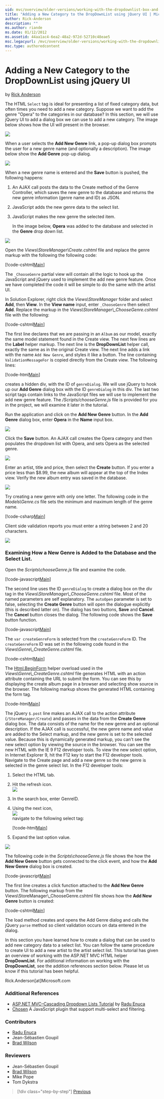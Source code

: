 ```yaml
---
uid: mvc/overview/older-versions/working-with-the-dropdownlist-box-and-jquery/adding-a-new-category-to-the-dropdownlist-using-jquery-ui
title: "Adding a New Category to the DropDownList using jQuery UI | Microsoft Docs"
author: Rick-Anderson
description: ""
ms.author: riande
ms.date: 01/12/2012
ms.assetid: 44aa1ac4-6ea2-48a2-972d-52710c48eae5
msc.legacyurl: /mvc/overview/older-versions/working-with-the-dropdownlist-box-and-jquery/adding-a-new-category-to-the-dropdownlist-using-jquery-ui
msc.type: authoredcontent
---
```

# Adding a New Category to the DropDownList using jQuery UI

by [Rick Anderson]((https://twitter.com/RickAndMSFT))

The HTML `Select` tag is ideal for presenting a list of fixed category data, but often times you need to add a new category. Suppose we want to add the genre "Opera" to the categories in our database? In this section, we will use jQuery UI to add a dialog box we can use to add a new category. The image below shows how the UI will present in the browser.

![](adding-a-new-category-to-the-dropdownlist-using-jquery-ui/_static/image1.png)

When a user selects the **Add New Genre** link, a pop-up dialog box prompts the user for a new genre name (and optionally a description). The image below show the **Add Genre** pop-up dialog.

![](adding-a-new-category-to-the-dropdownlist-using-jquery-ui/_static/image2.png)

When a new genre name is entered and the **Save** button is pushed, the following happens:

1. An AJAX call posts the data to the Create method of the Genre Controller, which saves the new genre to the database and returns the new genre information (genre name and ID) as JSON.
2. JavaScript adds the new genre data to the select list.
3. JavaScript makes the new genre the selected item.

   In the image below, **Opera** was added to the database and selected in the **Genre** drop down list. 

![](adding-a-new-category-to-the-dropdownlist-using-jquery-ui/_static/image3.png)

Open the *Views\StoreManager\Create.cshtml* file and replace the genre markup with the following the following code:

[!code-cshtml[Main](adding-a-new-category-to-the-dropdownlist-using-jquery-ui/samples/sample1.cshtml)]

The `_ChooseGenre` partial view will contain all the logic to hook up the JavaScript and jQuery used to implement the add new genre feature. Once we have completed the code it will be simple to do the same with the artist UI.

In Solution Explorer, right click the *Views\StoreManager* folder and select **Add**, then **View**. In the **View name** input, enter `_ChooseGenre` then select **Add**. Replace the markup in the *Views\StoreManager\\_ChooseGenre.cshtml* file with the following:

[!code-cshtml[Main](adding-a-new-category-to-the-dropdownlist-using-jquery-ui/samples/sample2.cshtml)]

The first line declares that we are passing in an `Album` as our model, exactly the same model statement found in the Create view. The next few lines are the **Label** helper markup. The next line is the **DropDownList** helper call, exactly the same as in the original Create view. The next line adds a link with the name `Add New Genre`, and styles it like a button. The line containing `ValidationMessageFor` is copied directly from the Create view. The following lines:

[!code-html[Main](adding-a-new-category-to-the-dropdownlist-using-jquery-ui/samples/sample3.html)]

creates a hidden div, with the ID of `genreDialog`. We will use jQuery to hook up our **Add Genre** dialog box with the ID `genreDialog` in this div. The last two script tags contain links to the JavaScript files we will use to implement the add new genre feature. The */Scripts/chooseGenre.js* file is provided for you in the project, we will examine it later in the tutorial.

Run the application and click on the **Add New Genre** button. In the **Add Genre** dialog box, enter **Opera** in the **Name** input box.

![](adding-a-new-category-to-the-dropdownlist-using-jquery-ui/_static/image4.png)

Click the **Save** button. An AJAX call creates the Opera category and then populates the dropdown list with Opera, and sets Opera as the selected genre.

![](adding-a-new-category-to-the-dropdownlist-using-jquery-ui/_static/image5.png)

Enter an artist, title and price, then select the **Create** button. If you enter a price less than $8.99, the new album will appear at the top of the Index view. Verify the new album entry was saved in the database.

![](adding-a-new-category-to-the-dropdownlist-using-jquery-ui/_static/image6.png)

Try creating a new genre with only one letter. The following code in the *Models\Genre.cs* file sets the minimum and maximum length of the genre name.

[!code-csharp[Main](adding-a-new-category-to-the-dropdownlist-using-jquery-ui/samples/sample4.cs)]

Client side validation reports you must enter a string between 2 and 20 characters.

![](adding-a-new-category-to-the-dropdownlist-using-jquery-ui/_static/image7.png)

### Examining How a New Genre is Added to the Database and the Select List.

Open the *Scripts\chooseGenre.js* file and examine the code.

[!code-javascript[Main](adding-a-new-category-to-the-dropdownlist-using-jquery-ui/samples/sample5.js)]

The second line uses the ID `genreDialog` to create a dialog box on the div tag in the *Views\StoreManager\\_ChooseGenre.cshtml* file. Most of the named parameters are self explanatory. The `autoOpen` parameter is set to false, selecting the **Create Genre** button will open the dialogue explicitly (this is described latter on). The dialog has two buttons, **Save** and **Cancel**. The **Cancel** button closes the dialog. The following code shows the **Save** button function.

[!code-javascript[Main](adding-a-new-category-to-the-dropdownlist-using-jquery-ui/samples/sample6.js)]

The `var createGenreForm` is selected from the `createGenreForm` ID. The `createGenreForm` ID was set in the following code found in the *Views\Genre\\_CreateGenre.cshtml* file.

[!code-cshtml[Main](adding-a-new-category-to-the-dropdownlist-using-jquery-ui/samples/sample7.cshtml)]

The [Html.BeginForm](https://msdn.microsoft.com/library/dd492714.aspx) helper overload used in the *Views\Genre\\_CreateGenre.cshtml* file generates HTML with an action attribute containing the URL to submit the form. You can see this by displaying the create album page in a browser and selecting show source in the browser. The following markup shows the generated HTML containing the form tag.

[!code-html[Main](adding-a-new-category-to-the-dropdownlist-using-jquery-ui/samples/sample8.html)]

The jQuery `$.post` line makes an AJAX call to the action attribute (`/StoreManager/Create`) and passes in the data from the **Create Genre** dialog box. The data consists of the name for the new genre and an optional description. If the AJAX call is successful, the new genre name and value are added to the Select markup, and the new genre is set to the selected value. Because this is dynamically generated markup, you can't see the new select option by viewing the source in the browser. You can see the new HTML with the IE 9 F12 developer tools. To view the new select option, in Internet Explorer 9, hit the F12 key to start the F12 developer tools. Navigate to the Create page and add a new genre so the new genre is selected in the genre select list. In the F12 developer tools:

1. Select the HTML tab.
2. Hit the refresh icon.  
    ![](adding-a-new-category-to-the-dropdownlist-using-jquery-ui/_static/image8.png)
3. In the search box, enter GenreID.
4. Using the next icon,   
    ![](adding-a-new-category-to-the-dropdownlist-using-jquery-ui/_static/image9.png)  
   navigate to the following select tag:

    [!code-html[Main](adding-a-new-category-to-the-dropdownlist-using-jquery-ui/samples/sample9.html)]
5. Expand the last option value.

![](adding-a-new-category-to-the-dropdownlist-using-jquery-ui/_static/image10.png)

The following code in the *Scripts\chooseGenre.js* file shows the how the **Add New Genre** button gets connected to the click event, and how the **Add New Genre** dialog box is created.

[!code-javascript[Main](adding-a-new-category-to-the-dropdownlist-using-jquery-ui/samples/sample10.js)]

The first line creates a click function attached to the **Add New Genre** button. The following markup from the Views\StoreManager\\_ChooseGenre.cshtml file shows how the **Add New Genre** button is created:

[!code-cshtml[Main](adding-a-new-category-to-the-dropdownlist-using-jquery-ui/samples/sample11.cshtml)]

The load method creates and opens the Add Genre dialog and calls the jQuery `parse` method so client validation occurs on data entered in the dialog.

In this section you have learned how to create a dialog that can be used to add new category data to a select list. You can follow the same procedure to create UI to add a new artist to the artist select list. This tutorial has given an overview of working with the ASP.NET MVC HTML helper **DropDownList**. For additional information on working with the **DropDownList**, see the addition references section below. Please let us know if this tutorial has been helpful.

Rick.Anderson[at]Microsoft.com

### Additional References

- [ASP.NET MVC–Cascading Dropdown Lists Tutorial](https://weblogs.asp.net/raduenuca/archive/2011/03/06/asp-net-mvc-cascading-dropdown-lists-tutorial-part-1-defining-the-problem-and-the-context.aspx) by [Radu Enuca](https://weblogs.asp.net/raduenuca/default.aspx)
- [Chosen](http://harvesthq.github.com/chosen/) A JavaScript plugin that support multi-select and filtering.

### Contributors

- [Radu Enuca](https://weblogs.asp.net/raduenuca/default.aspx)
- Jean-Sébastien Goupil
- [Brad Wilson](http://bradwilson.typepad.com/)

### Reviewers

- Jean-Sébastien Goupil
- [Brad Wilson](http://bradwilson.typepad.com/)
- Mike Pope
- Tom Dykstra

> [!div class="step-by-step"]
> [Previous](examining-how-aspnet-mvc-scaffolds-the-dropdownlist-helper.md)

